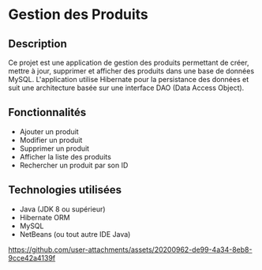 # Gestion des Produits

## Description
Ce projet est une application de gestion des produits permettant de créer, mettre à jour, supprimer et afficher des produits dans une base de données MySQL. L'application utilise Hibernate pour la persistance des données et suit une architecture basée sur une interface DAO (Data Access Object).

## Fonctionnalités
- Ajouter un produit
- Modifier un produit
- Supprimer un produit
- Afficher la liste des produits
- Rechercher un produit par son ID

## Technologies utilisées
- Java (JDK 8 ou supérieur)
- Hibernate ORM
- MySQL
- NetBeans (ou tout autre IDE Java)


https://github.com/user-attachments/assets/20200962-de99-4a34-8eb8-9cce42a4139f

